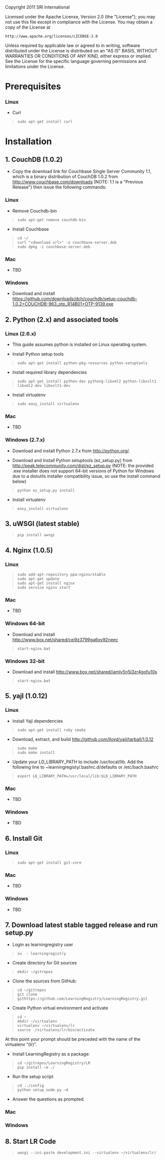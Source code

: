 Copyright 2011 SRI International

Licensed under the Apache License, Version 2.0 (the "License");
you may not use this file except in compliance with the License.
You may obtain a copy of the License at

    http://www.apache.org/licenses/LICENSE-2.0

Unless required by applicable law or agreed to in writing, software
distributed under the License is distributed on an "AS IS" BASIS,
WITHOUT WARRANTIES OR CONDITIONS OF ANY KIND, either express or implied.
See the License for the specific language governing permissions and
limitations under the License.

# Prerequisites

### Linux

* Curl

>     sudo apt-get install curl

# Installation

## 1. CouchDB (1.0.2)

* Copy the download link for Couchbase Single Server Community 1.1, which is a binary distribution of CouchDB 1.0.2 from http://www.couchbase.com/downloads (NOTE: 1.1 is a "Previous Release") then issue the following commands:

### Linux

* Remove Couchdb-bin

>     sudo apt-get remove couchdb-bin

* Install Couchbase

>     cd ~/
>     curl "<download url>" -o couchbase-server.deb
>     sudo dpkg -i couchbase-server.deb

### Mac

* TBD

### Windows

* Download and install https://github.com/downloads/dch/couchdb/setup-couchdb-1.0.2+COUCHDB-963_otp_R14B01+OTP-9139.exe

## 2. Python (2.x) and associated tools

### Linux (2.6.x)

* This guide assumes python is installed on Linux operating system.

* Install Python setup tools

>     sudo apt-get install python-pkg-resources python-setuptools

* Install required library dependencies

>     sudo apt-get install python-dev pythong-libxml2 python-libxslt1 libxml2-dev libxslt1-dev

* Install virtualenv

>     sudo easy_install virtualenv

### Mac

* TBD

### Windows (2.7.x)

* Download and install Python 2.7.x from http://python.org/.

* Download and Install Python setuptools (ez_setup.py) from http://peak.telecommunity.com/dist/ez_setup.py (NOTE: the provided .exe installer does not support 64-bit versions of Python for Windows due to a distutils installer compatibility issue, so use the install command below)

>     python ez_setup.py install

* Install virtualenv

>     easy_install virtualenv

## 3. uWSGI (latest stable)

>     pip install uwsgi

## 4. Nginx (1.0.5)

### Linux

>     sudo add-apt-repository ppa:nginx/stable
>     sudo apt-get update
>     sudo apt-get install nginx
>     sudo service nginx start

### Mac

* TBD

### Windows 64-bit

* Download and install http://www.box.net/shared/cei9z3799ga6oy92neec

>     start-nginx.bat

### Windows 32-bit

* Download and install http://www.box.net/shared/iamlv5n5i3zr4gofu10s

>     start-nginx.bat

## 5. yajl (1.0.12)

### Linux

* Install Yajl dependencies

>     sudo apt-get install ruby cmake

* Download, extract, and build http://github.com/lloyd/yajl/tarball/1.0.12

>     sudo make
>     sudo make install

* Update your LD_LIBRARY_PATH to include /usr/local/lib. Add the following line to ~learningregisty/.bashrc.d/defaults or /etc/bach.bashrc

>     export LD_LIBRARY_PATH=/usr/local/lib:$LD_LIBRARY_PATH

### Mac

* TBD

### Windows

* TBD

## 6. Install Git

### Linux

>     sudo apt-get install git-core

### Mac

* TBD

### Windows

* TBD

## 7. Download latest stable tagged release and run setup.py

* Login as learningregistry user

>     su  - learningregistry

* Create directory for Git sources

>     mkdir ~/gitrepos

* Clone the sources from GitHub:

>     cd ~/gitrepos
>     git clone githttps://github.com/LearningRegistry/LearningRegistry.git

* Create Python virtual environment and activate

>     cd ~
>     mkdir ~/virtualenv
>     virtualenv ~/virtualenv/lr
>     source ./virtualenv/lr/bin/activate

At this point your prompt should be preceded with the name of the virtualenv “(lr)”.

* Install LearningRegistry as a package:

>     cd ~/gitrepos/LearningRegistry/LR
>     pip install –e ./

* Run the setup script

>     cd ../config
>     python setup_node.py –d

* Answer the questions as prompted.

### Mac

### Windows

## 8. Start LR Code

>     uwsgi --ini-paste development.ini --virtualenv ~/virtualenv/lr/